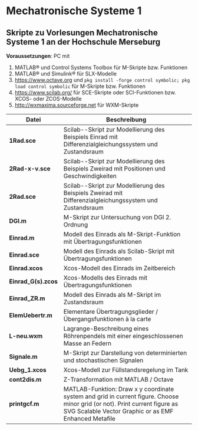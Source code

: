 # Mechatronische Systeme 1

## Skripte zu Vorlesungen Mechatronische Systeme 1 an der Hochschule Merseburg

**Voraussetzungen**: PC mit

1. MATLAB® und Control Systems Toolbox für M-Skripte bzw. Funktionen
2. MATLAB® und Simulink® für SLX-Modelle
3. https://www.octave.org und `pkg install -forge control symbolic; pkg load control symbolic` für M-Skripte bzw. Funktionen
4. https://www.scilab.org/ für SCE-Skripte oder SCI-Funktionen bzw. XCOS- oder ZCOS-Modelle
5. http://wxmaxima.sourceforge.net für WXM-Skripte

**Datei**|**Beschreibung**
---|---
**1Rad.sce**|Scilab--Skript zur Modellierung des Beispiels Einrad mit Differenzialgleichungssystem und Zustandsraum
**2Rad-x-v.sce**|Scilab--Skript zur Modellierung des Beispiels Zweirad mit Positionen und Geschwindigkeiten
**2Rad.sce**|Scilab--Skript zur Modellierung des Beispiels Zweirad mit Differenzialgleichungssystem und Zustandsraum
**DGl.m**|M-Skript zur Untersuchung von DGl 2. Ordnung
**Einrad.m**|Modell des Einrads als M-Skript-Funktion mit Übertragungsfunktionen
**Einrad.sce**|Modell des Einrads als Scilab-Skript mit Übertragungsfunktionen
**Einrad.xcos**|Xcos-Modell des Einrads im Zeitbereich
**Einrad_G(s).zcos**|Xcos-Modells des Einrads mit Übertragungsfunktionen
**Einrad_ZR.m**|Modell des Einrads als M-Skript im Zustandsraum
**ElemUebertr.m**|Elementare Übertragungsglieder / Übergangsfunktionen à la carte
**L-neu.wxm**|Lagrange-Beschreibung eines Röhrenpendels mit einer eingeschlossenen Masse an Federn
**Signale.m**|M-Skript zur Darstellung von determinierten und stochastischen Signalen
**Uebg_1.xcos**|Xcos-Modell zur Füllstandsregelung im Tank
**cont2dis.m**|Z-Transformation mit MATLAB / Octave
**printgcf.m**|MATLAB-Funktion: Draw x y coordinate system and grid in current figure. Choose minor grid (or not). Print current figure as SVG Scalable Vector Graphic or as EMF Enhanced Metafile
